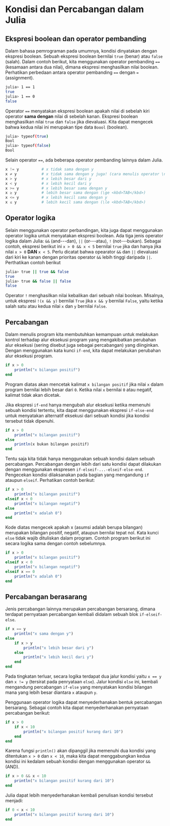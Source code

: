 # Kondisi dan Percabangan dalam Julia


## Ekspresi boolean dan operator pembanding

Dalam bahasa pemrograman pada umumnya, kondisi dinyatakan dengan ekspresi boolean. Sebuah ekspresi boolean bernilai `true` (benar) atau `false` (salah). Dalam contoh berikut, kita menggunakan operator pembanding `==` (kesamaan antara dua nilai), dimana ekspresi menghasilkan nilai boolean. Perhatikan perbedaan antara operator pembanding `==` dengan `=` (assignment).

```bash
julia> 1 == 1
true
julia> 1 == 0
false
```

Operator `==` menyatakan ekspresi boolean apakah nilai di sebelah kiri operator **sama dengan** nilai di sebelah kanan. Ekspresi boolean menghasilkan nilai `true` dan `false` jika dievaluasi. Kita dapat mengecek bahwa kedua nilai ini merupakan tipe data `Boool` (boolean).

```bash
julia> typeof(true)
Bool
julia> typeof(false)
Bool
```

Selain operator `==`, ada beberapa operator pembanding lainnya dalam Julia.

```julia
x != y          # x tidak sama dengan y
x ≠ y           # x tidak sama dengan y juga! (cara menulis operator \ne <kbd>TAB</kbd>)
x > y           # x lebih besar dari y
x < y           # x lebih kecil dari y
x >= y          # x lebih besar sama dengan y
x ≥ y           # lebih besar sama dengan (\ge <kbd>TAB</kbd>)
x <= y          # x lebih kecil sama dengan y
x ≤ y           # lebih kecil sama dengan (\le <kbd>TAB</kbd>)
```

## Operator logika

Selain menggunakan operator perbandingan, kita juga dapat menggunakan operator logika untuk menyatakan ekspresi boolean. Ada tiga jenis operator logika dalam Julia: `&&` (and---dan), `||` (or---atau), `!` (not---bukan). Sebagai contoh, ekspresi berikut ini `x > 0 && x < 5` bernilai `true` jika dan hanya jika nilai `x > 0` **DAN** `x < 5`. Perlu dicatat bahwa opearator `&&` dan `||` dievaluasi dari kiri ke kanan dengan prioritas operator `&&` lebih tinggi daripada `||`. Perthatikan contoh berikut

```bash
julia> true || true && false
true
julia> true && false || false
false
```

Operator `!` menghasilkan nilai kebalikan dari sebuah nilai boolean. Misalnya, untuk ekspresi `!(x && y)` bernilai `True` jika `x && y` bernilai `False`, yaitu ketika salah satu atau kedua nilai `x` dan `y` bernilai `False`.

## Percabangan

Dalam menulis program kita membutuhkan kemampuan untuk melakukan kontrol terhadap alur eksekusi program yang mengakibatkan perubahan alur eksekusi (sering disebut juga sebagai percabangan) yang diinginkan. Dengan menggunakan kata kunci `if-end`, kita dapat melakukan perubahan alur eksekusi program.

```julia
if x > 0
    println("x bilangan positif")
end
```

Program diatas akan mencetak kalimat `x bilangan positif` jika nilai `x` dalam program bernilai lebih besar dari `0`. Ketika nilai `x` bernilai `0` atau negatif, kalimat tidak akan dicetak.  

Jika ekspresi `if-end` hanya mengubah alur eksekusi ketika memenuhi sebuah kondisi tertentu, kita dapat menggunakan ekspresi `if-else-end` untuk menyatakan alternatif eksekusi dari sebuah kondisi jika kondisi tersebut tidak dipenuhi.

```julia
if x > 0
    println("x bilangan positif")
else
    println(x bukan bilangan positif)
end
```

Tentu saja kita tidak hanya menggunakan sebuah kondisi dalam sebuah percabangan. Percabangan dengan lebih dari satu kondisi dapat dilakukan dengan menggunakan ekspresen `if-elseif-...-elseif-else-end`. Pengecekan kondisi dilaksanakan pada bagian yang mengandung `if` ataupun `elseif`. Perhatikan contoh berikut:

```julia
if x > 0
    println("x bilangan positif")
elseif x < 0
    println("x bilangan negatif")
else
    println("x adalah 0")
end
```

Kode diatas mengecek apakah x (asumsi adalah berupa bilangan) merupakan bilangan positif, negatif, ataupun bernilai tepat nol. Kata kunci `else` tidak wajib dituliskan dalam program. Contoh program berikut ini secara logika sama dengan contoh sebelumnya.

```julia
if x > 0
    println("x bilangan positif")
elseif x < 0
    println("x bilangan negatif")
elseif x == 0
    println("x adalah 0")
end
```

## Percabangan berasarang

Jenis percabangan lainnya merupakan percabangan bersarang, dimana terdapat pernyataan percabangan kembali didalam sebuah blok `if-elseif-else`. 

```julia
if x == y
    println("x sama dengan y")
else
    if x > y
        println("x lebih besar dari y")
    else
        println("x lebih kecil dari y")
    end
end
```

Pada tingkatan terluar, secara logika terdapat dua jalur kondisi yaitu `x == y` dan `x != y` (tersirat pada penryataan `else`). Jalur kondisi `else` ini, kembali mengandung percabangan `if-else` yang menyatakan kondisi bilangan mana yang lebih besar diantara `x` ataupun `y`.

Penggunaan operator logika dapat menyederhanakan bentuk percabangan bersarang. Sebagai contoh kita dapat menyederhanakan pernyataan percabangan berikut:

```julia
if x > 0
    if x < 10
        println("x bilangan positif kurang dari 10")
    end
end
```

Karena fungsi `println()` akan dipanggil jika memenuhi dua kondisi yang ditentukan `x > 0` dan `x < 10`, maka kita dapat menggabungkan kedua kondisi ini kedalam sebuah kondisi dengan menggunakan operator `&&` (AND).

```julia
if x > 0 && x < 10
    println("x bilangan positif kurang dari 10")
end
```

Julia dapat lebih menyederhanakan kembali penulisan kondisi tersebut menjadi:

```julia
if 0 < x < 10
    println("x bilangan positif kurang dari 10")
end
```
